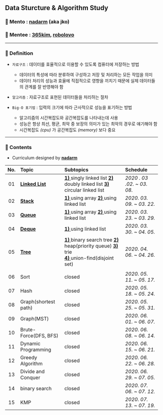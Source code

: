 ## Data Sturcture & Algorithm Study

### :runner: Mento  : [**nadarm**](https://github.com/nadarm/42-algorithm) (aka jko)
### :runner: Mentee : [**365kim**](https://github.com/365kim/study_with_jko), [**robolovo**](https://github.com/robolovo)
---

### :memo: Definition
- `자료구조` : 데이터를 효율적으로 이용할 수 있도록 컴퓨터에 저장하는 방법
    - 데이터의 특성에 따라 분류하여 구성하고 저장 및 처리하는 모든 작업을 의미
    - 데이터 처리의 성능과 효율에 직접적으로 영향을 끼치기 때문에 실제 데이터들의 관계를 잘 반영해야 함
- `알고리즘` : 자료구조로 표현된 데이터들을 처리하는 절차

- `Big-O 표기법` : 입력의 크기에 따라 근사적으로 성능을 표기하는 방법
    - 알고리즘의 시간복잡도와 공간복잡도를 나타내는데 사용
    - 성능은 항상 최선, 평균, 최악 중 보장의 의미가 있는 최악의 경우로 얘기해야 함
    - 시간복잡도 _(cpu)_ 가 공간복잡도 _(memory)_ 보다 중요
---


### :memo: Contents
- Curriculum designed by [**nadarm**](https://github.com/nadarm/42-algorithm)

| No. | Topic | Subtopics | Schedule | 
|:---:|:---|:---|:---|
| 01 | [__Linked List__](/01_linked_list) | [__1)__ ](/01_linked_list/1_singly_linked_list)singly linked list [__2)__ ](/01_linked_list/2_doubly_linked_list)doubly linked list [__3)__ ](/01_linked_list/3_circular_linked_list)circular linked list | *2020 . 03 .02. ~ 03. 08.*  | 
| 02 | [__Stack__](/02_stack) | [__1)__ ](/02_stack/1_stack_using_array)using array [__2)__ ](/02_stack/2_stack_using_linked_list)using linked list |	*2020. 03. 09. ~ 03. 22.* |
| 03 | [__Queue__](/03_queue) | [__1)__ ](/03_queue/1_queue_using_array)using array [__2)__ ](/03_queue/2_queue_using_linked_list)using linked list	| *2020. 03. 23. ~ 03. 29.*
| 04 | [__Deque__](/04_deque) | [__1)__ ](/04_deque/1_deque_using_linked_list)using linked list	| *2020. 03. 30. ~ 04. 05.*
| 05 | [__Tree__](/05_tree) | [__1)__ ](/05_tree/1_binary_search_tree)binary search tree [__2)__ ](/05_tree/2_heap)heap(priority queue) [__3)__ ](/05_tree/3_trie)trie <br> [__4)__ ](/05_tree/4_union_ind)union-find(disjoint set) |	*2020. 04. 06. ~ 04. 26.*
|||||
| 06 | Sort  | closed |	*2020. 05. 11. ~ 05. 17.* |
| 07 | Hash  | closed | *2020. 05. 18. ~ 05. 24.* |
| 08 | Graph(shortest path)	| closed | *2020. 05. 25. ~ 05. 31.* |
| 09 | Graph(MST) | closed | *2020. 06. 01. ~ 06. 07.* |
| 10 | Brute-Force(DFS, BFS) | closed |	*2020. 06. 08. ~ 06. 14.* |
| 11 | Dynamic Programming  | closed |	*2020. 06. 15. ~ 06. 21.* |
| 12 | Greedy Algorithm | closed | *2020. 06. 22. ~ 06. 28.* |
| 13 | Divide and Conquer | closed | *2020. 06. 29. ~ 07. 05.* |
| 14 | binary search  | closed | *2020. 07. 06. ~ 07. 12.* |
| 15 | KMP  | closed | *2020. 07. 13. ~ 07. 19.* |
